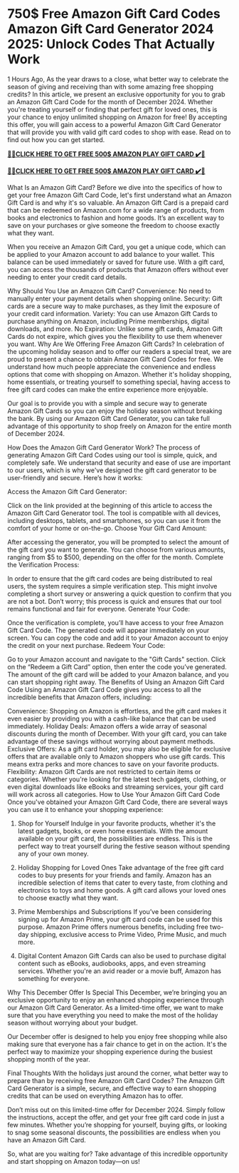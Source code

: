 # 750$ Free Amazon Gift Card Codes Amazon Gift Card Generator 2024 2025: Unlock Codes That Actually Work

1 Hours Ago, As the year draws to a close, what better way to celebrate the season of giving and receiving than with some amazing free shopping credits? In this article, we present an exclusive opportunity for you to grab an Amazon Gift Card Code for the month of December 2024. Whether you're treating yourself or finding that perfect gift for loved ones, this is your chance to enjoy unlimited shopping on Amazon for free! By accepting this offer, you will gain access to a powerful Amazon Gift Card Generator that will provide you with valid gift card codes to shop with ease. Read on to find out how you can get started.

**[🎁🎁CLICK HERE TO GET FREE 500$ AMAZON PLAY GIFT CARD ✔️🎁](https://cutt.ly/AeJyGG7F)**

**[🎁🎁CLICK HERE TO GET FREE 500$ AMAZON PLAY GIFT CARD ✔️🎁](https://cutt.ly/AeJyGG7F)**

What Is an Amazon Gift Card?
Before we dive into the specifics of how to get your free Amazon Gift Card Code, let's first understand what an Amazon Gift Card is and why it's so valuable. An Amazon Gift Card is a prepaid card that can be redeemed on Amazon.com for a wide range of products, from books and electronics to fashion and home goods. It’s an excellent way to save on your purchases or give someone the freedom to choose exactly what they want.

When you receive an Amazon Gift Card, you get a unique code, which can be applied to your Amazon account to add balance to your wallet. This balance can be used immediately or saved for future use. With a gift card, you can access the thousands of products that Amazon offers without ever needing to enter your credit card details.

Why Should You Use an Amazon Gift Card?
Convenience: No need to manually enter your payment details when shopping online.
Security: Gift cards are a secure way to make purchases, as they limit the exposure of your credit card information.
Variety: You can use Amazon Gift Cards to purchase anything on Amazon, including Prime memberships, digital downloads, and more.
No Expiration: Unlike some gift cards, Amazon Gift Cards do not expire, which gives you the flexibility to use them whenever you want.
Why Are We Offering Free Amazon Gift Cards?
In celebration of the upcoming holiday season and to offer our readers a special treat, we are proud to present a chance to obtain Amazon Gift Card Codes for free. We understand how much people appreciate the convenience and endless options that come with shopping on Amazon. Whether it's holiday shopping, home essentials, or treating yourself to something special, having access to free gift card codes can make the entire experience more enjoyable.

Our goal is to provide you with a simple and secure way to generate Amazon Gift Cards so you can enjoy the holiday season without breaking the bank. By using our Amazon Gift Card Generator, you can take full advantage of this opportunity to shop freely on Amazon for the entire month of December 2024.

How Does the Amazon Gift Card Generator Work?
The process of generating Amazon Gift Card Codes using our tool is simple, quick, and completely safe. We understand that security and ease of use are important to our users, which is why we've designed the gift card generator to be user-friendly and secure. Here’s how it works:

Access the Amazon Gift Card Generator:

Click on the link provided at the beginning of this article to access the Amazon Gift Card Generator tool.
The tool is compatible with all devices, including desktops, tablets, and smartphones, so you can use it from the comfort of your home or on-the-go.
Choose Your Gift Card Amount:

After accessing the generator, you will be prompted to select the amount of the gift card you want to generate.
You can choose from various amounts, ranging from $5 to $500, depending on the offer for the month.
Complete the Verification Process:

In order to ensure that the gift card codes are being distributed to real users, the system requires a simple verification step.
This might involve completing a short survey or answering a quick question to confirm that you are not a bot. Don’t worry; this process is quick and ensures that our tool remains functional and fair for everyone.
Generate Your Code:

Once the verification is complete, you’ll have access to your free Amazon Gift Card Code.
The generated code will appear immediately on your screen. You can copy the code and add it to your Amazon account to enjoy the credit on your next purchase.
Redeem Your Code:

Go to your Amazon account and navigate to the "Gift Cards" section.
Click on the “Redeem a Gift Card” option, then enter the code you’ve generated.
The amount of the gift card will be added to your Amazon balance, and you can start shopping right away.
The Benefits of Using an Amazon Gift Card Code
Using an Amazon Gift Card Code gives you access to all the incredible benefits that Amazon offers, including:

Convenience: Shopping on Amazon is effortless, and the gift card makes it even easier by providing you with a cash-like balance that can be used immediately.
Holiday Deals: Amazon offers a wide array of seasonal discounts during the month of December. With your gift card, you can take advantage of these savings without worrying about payment methods.
Exclusive Offers: As a gift card holder, you may also be eligible for exclusive offers that are available only to Amazon shoppers who use gift cards. This means extra perks and more chances to save on your favorite products.
Flexibility: Amazon Gift Cards are not restricted to certain items or categories. Whether you're looking for the latest tech gadgets, clothing, or even digital downloads like eBooks and streaming services, your gift card will work across all categories.
How to Use Your Amazon Gift Card Code
Once you've obtained your Amazon Gift Card Code, there are several ways you can use it to enhance your shopping experience:

1. Shop for Yourself
Indulge in your favorite products, whether it's the latest gadgets, books, or even home essentials. With the amount available on your gift card, the possibilities are endless. This is the perfect way to treat yourself during the festive season without spending any of your own money.

2. Holiday Shopping for Loved Ones
Take advantage of the free gift card codes to buy presents for your friends and family. Amazon has an incredible selection of items that cater to every taste, from clothing and electronics to toys and home goods. A gift card allows your loved ones to choose exactly what they want.

3. Prime Memberships and Subscriptions
If you’ve been considering signing up for Amazon Prime, your gift card code can be used for this purpose. Amazon Prime offers numerous benefits, including free two-day shipping, exclusive access to Prime Video, Prime Music, and much more.

4. Digital Content
Amazon Gift Cards can also be used to purchase digital content such as eBooks, audiobooks, apps, and even streaming services. Whether you're an avid reader or a movie buff, Amazon has something for everyone.

Why This December Offer Is Special
This December, we’re bringing you an exclusive opportunity to enjoy an enhanced shopping experience through our Amazon Gift Card Generator. As a limited-time offer, we want to make sure that you have everything you need to make the most of the holiday season without worrying about your budget.

Our December offer is designed to help you enjoy free shopping while also making sure that everyone has a fair chance to get in on the action. It's the perfect way to maximize your shopping experience during the busiest shopping month of the year.

Final Thoughts
With the holidays just around the corner, what better way to prepare than by receiving free Amazon Gift Card Codes? The Amazon Gift Card Generator is a simple, secure, and effective way to earn shopping credits that can be used on everything Amazon has to offer.

Don’t miss out on this limited-time offer for December 2024. Simply follow the instructions, accept the offer, and get your free gift card code in just a few minutes. Whether you’re shopping for yourself, buying gifts, or looking to snag some seasonal discounts, the possibilities are endless when you have an Amazon Gift Card.

So, what are you waiting for? Take advantage of this incredible opportunity and start shopping on Amazon today—on us!

